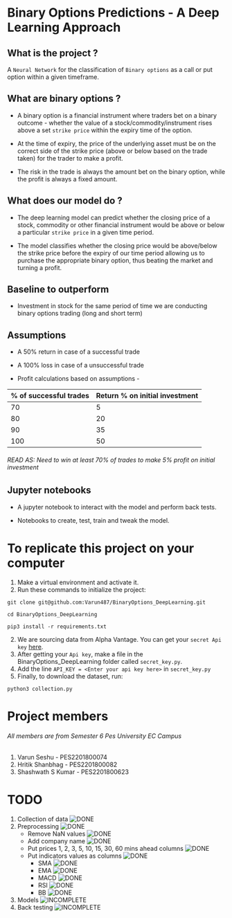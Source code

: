 # Binary Options Predictions - A Deep Learning Approach

## What is the project ?

A ```Neural Network``` for the classification of ```Binary options``` as a call or put option within a given timeframe.

## What are binary options ?

* A binary option is a financial instrument where traders bet on a binary outcome - whether the value of a stock/commodity/instrument rises above a set ```strike price``` within the expiry time of the option.

* At the time of expiry, the price of the underlying asset must be on the correct side of the strike price (above or below based on the trade taken) for the trader to make a profit.

* The risk in the trade is always the amount bet on the binary option, while the profit is always a fixed amount.

## What does our model do ?

* The deep learning model can predict whether the closing price of a stock, commodity or other financial instrument would be above or below a particular ```strike price``` in a given time period.

* The model classifies whether the closing price would be above/below the strike price before the expiry of our time period allowing us to purchase the appropriate binary option, thus beating the market and turning a profit.

## Baseline to outperform

* Investment in stock for the same period of time we are conducting binary options trading (long and short term)

## Assumptions

* A 50% return in case of a successful trade
* A 100% loss in case of a unsuccessful trade

* Profit calculations based on assumptions -

| % of successful trades | Return % on initial investment|  
| ---   | --- |  
|  70   | 5  |  
|  80   | 20 |  
|  90   | 35 |  
|  100  | 50 |  

###### READ AS: Need to win at least 70% of trades to make 5% profit on initial investment

## Jupyter notebooks

* A jupyter notebook to interact with the model and perform back tests.

* Notebooks to create, test, train and tweak the model.

# To replicate this project on your computer

1. Make a virtual environment and activate it.
2. Run these commands to initialize the project: 
```
git clone git@github.com:Varun487/BinaryOptions_DeepLearning.git

cd BinaryOptions_DeepLearning

pip3 install -r requirements.txt
```
2. We are sourcing data from Alpha Vantage. You can get your ```secret Api key``` [here](https://www.alphavantage.co/support/#api-key).
3. After getting your ```Api key```, make a file in the BinaryOptions_DeepLearning folder called ```secret_key.py```.
4. Add the line ```API_KEY = <Enter your api key here>``` in ```secret_key.py```
5. Finally, to download the dataset, run:
```
python3 collection.py
```

# Project members
###### All members are from Semester 6 Pes University EC Campus
1. Varun Seshu - PES2201800074
2. Hritik Shanbhag - PES2201800082
3. Shashwath S Kumar - PES2201800623

# TODO
1. Collection of data ![DONE]
2. Preprocessing ![DONE]
	- Remove NaN values ![DONE]
	- Add company name ![DONE]
	- Put prices 1, 2, 3, 5, 10, 15, 30, 60 mins ahead columns ![DONE]
	- Put indicators values as columns ![DONE]
		- SMA ![DONE]
		- EMA ![DONE]
		- MACD ![DONE]
		- RSI ![DONE]
		- BB ![DONE]
3. Models ![INCOMPLETE]
4. Back testing ![INCOMPLETE]

[DONE]: https://img.shields.io/badge/DONE-brightgreen
[INCOMPLETE]: https://img.shields.io/badge/INCOMPLETE-red
[BUG]: https://img.shields.io/badge/BUG-red
[BUGFIXED]: https://img.shields.io/badge/BUG-FIXED-brightgreen
[FEATUREINCOMPLETE]: https://img.shields.io/badge/FEATURE-INCOMPLETE-red
[FEATURECOMPLETE]: https://img.shields.io/badge/FEATURE-COMPLETE-brightgreen
[MEETINGINCOMPLETE]: https://img.shields.io/badge/MEETING-INCOMPLETE-red
[DOCINCOMPLETE]: https://img.shields.io/badge/DOC-INCOMPLETE-red
[DOCCOMPLETE]: https://img.shields.io/badge/DOC-COMPLETE-brightgreen
